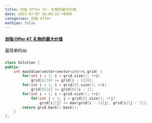 ```yaml
---
title: 剑指 Offer 47. 礼物的最大价值
date: 2021-07-07 16:09:23 +0800
categories: 剑指 Offer
mathjax: false
---
```

#### [剑指 Offer 47. 礼物的最大价值](https://leetcode-cn.com/problems/li-wu-de-zui-da-jie-zhi-lcof/)

最简单的dp

##### 
```c++
class Solution {
public:
    int maxValue(vector<vector<int>>& grid) {
        for(int i = 1; i < grid.size(); ++i)
            grid[i][0] += grid[i - 1][0];
        for(int i = 1; i < grid[0].size(); ++i)
            grid[0][i] += grid[0][i - 1];
        for(int i = 1; i < grid.size(); ++i)
            for(int j = 1; j < grid[0].size(); ++j)
                grid[i][j] += max(grid[i - 1][j], grid[i][j - 1]); 
        return grid.back().back();
    }
};
```
